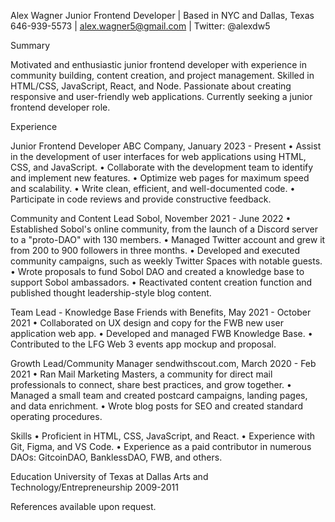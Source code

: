 
<!-- Dev resume (in progress) -->
Alex Wagner
Junior Frontend Developer | Based in NYC and Dallas, Texas
646-939-5573 | alex.wagner5@gmail.com | Twitter: @alexdw5 

Summary

Motivated and enthusiastic junior frontend developer with experience in community building, content creation, and project management. Skilled in HTML/CSS, JavaScript, React, and Node. Passionate about creating responsive and user-friendly web applications. Currently seeking a junior frontend developer role.

Experience

Junior Frontend Developer
ABC Company, January 2023 - Present
• Assist in the development of user interfaces for web applications using HTML, CSS, and JavaScript.
• Collaborate with the development team to identify and implement new features.
• Optimize web pages for maximum speed and scalability.
• Write clean, efficient, and well-documented code.
• Participate in code reviews and provide constructive feedback.

Community and Content Lead
Sobol, November 2021 - June 2022
• Established Sobol's online community, from the launch of a Discord server to a "proto-DAO" with 130 members.
• Managed Twitter account and grew it from 200 to 900 followers in three months.
• Developed and executed community campaigns, such as weekly Twitter Spaces with notable guests.
• Wrote proposals to fund Sobol DAO and created a knowledge base to support Sobol ambassadors.
• Reactivated content creation function and published thought leadership-style blog content.

Team Lead - Knowledge Base
Friends with Benefits, May 2021 - October 2021
• Collaborated on UX design and copy for the FWB new user application web app.
• Developed and managed FWB Knowledge Base.
• Contributed to the LFG Web 3 events app mockup and proposal.

Growth Lead/Community Manager
sendwithscout.com, March 2020 - Feb 2021
• Ran Mail Marketing Masters, a community for direct mail professionals to connect, share best practices, and grow together.
• Managed a small team and created postcard campaigns, landing pages, and data enrichment.
• Wrote blog posts for SEO and created standard operating procedures.

Skills
• Proficient in HTML, CSS, JavaScript, and React.
• Experience with Git, Figma, and VS Code.
• Experience as a paid contributor in numerous DAOs: GitcoinDAO, BanklessDAO, FWB, and others.

Education
University of Texas at Dallas
Arts and Technology/Entrepreneurship
2009-2011

References available upon request.

